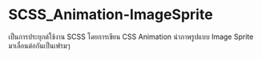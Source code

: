 # SCSS_Animation-ImageSprite

เป็นการประยุกต์ใช้งาน SCSS โดยการเขียน CSS Animation นำภาพรูปแบบ Image Sprite มาเลื่อนต่อกันเป็นเฟรมๆ
